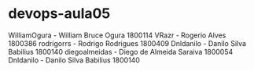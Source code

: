 # devops-aula05

WilliamOgura - William Bruce Ogura 1800114
VRazr - Rogerio Alves 1800386
rodrigorrs - Rodrigo Rodrigues 1800409
Dnldanilo - Danilo Silva Babilius 1800140
diegoalmeidas - Diego de Almeida Saraiva 1800054
Dnldanilo - Danilo Silva Babilius 1800140
